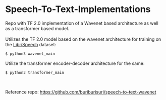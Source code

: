 # Speech-To-Text-Implementations
Repo with TF 2.0 implementation of a Wavenet based architecture as well as a transformer based model. <br>
<br>
Utilizes the TF 2.0 model based on the wavenet architecture for training on the [LibriSpeech](http://www.openslr.org/12/) dataset: <br>
```bash
$ python3 wavenet_main 
```

 Utilize the transformer encoder-decoder architecture for the same:<br>
 ```bash
$ python3 transformer_main
 ```
<br>

Reference repo: https://github.com/buriburisuri/speech-to-text-wavenet


